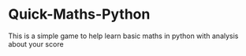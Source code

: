 ﻿# Quick-Maths-Python

This is a simple game to help learn basic maths in python with analysis about your score
